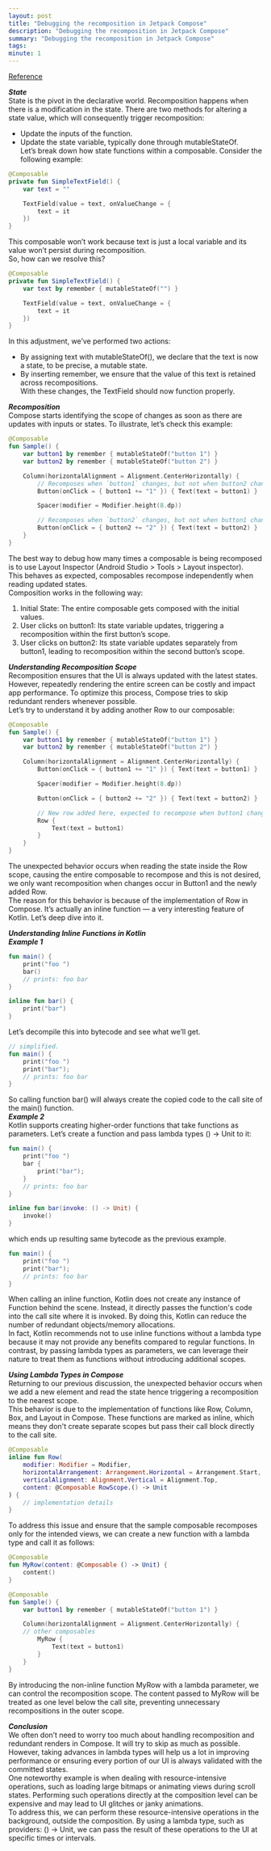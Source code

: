 ```yaml
---
layout: post
title: "Debugging the recomposition in Jetpack Compose"
description: "Debugging the recomposition in Jetpack Compose"
summary: "Debugging the recomposition in Jetpack Compose"
tags: 
minute: 1
---
```

[Reference](https://medium.com/proandroiddev/debugging-the-recomposition-in-jetpack-compose-16e92cbc9c6)    

__*State*__    
State is the pivot in the declarative world. Recomposition happens when there is a modification in the state. There are two methods for altering a state value, which will consequently trigger recomposition:    
- Update the inputs of the function.    
- Update the state variable, typically done through mutableStateOf.    
Let’s break down how state functions within a composable. Consider the following example:    
```kotlin
@Composable
private fun SimpleTextField() {
    var text = ""

    TextField(value = text, onValueChange = {
        text = it
    })
}
```
This composable won’t work because text is just a local variable and its value won’t persist during recomposition.    
So, how can we resolve this?    
```kotlin
@Composable
private fun SimpleTextField() {
    var text by remember { mutableStateOf("") }

    TextField(value = text, onValueChange = {
        text = it
    })
}
```
In this adjustment, we’ve performed two actions:    
- By assigning text with mutableStateOf(), we declare that the text is now a state, to be precise, a mutable state.    
- By inserting remember, we ensure that the value of this text is retained across recompositions.    
With these changes, the TextField should now function properly.    

__*Recomposition*__    
Compose starts identifying the scope of changes as soon as there are updates with inputs or states. To illustrate, let’s check this example:    
```kotlin
@Composable
fun Sample() {
    var button1 by remember { mutableStateOf("button 1") }
    var button2 by remember { mutableStateOf("button 2") }

    Column(horizontalAlignment = Alignment.CenterHorizontally) {
        // Recomposes when `button1` changes, but not when button2 changes
        Button(onClick = { button1 += "1" }) { Text(text = button1) }

        Spacer(modifier = Modifier.height(8.dp))

        // Recomposes when `button2` changes, but not when button1 changes
        Button(onClick = { button2 += "2" }) { Text(text = button2) }
    }
}
```
The best way to debug how many times a composable is being recomposed is to use Layout Inspector (Android Studio > Tools > Layout inspector).    
This behaves as expected, composables recompose independently when reading updated states.    
Composition works in the following way:    
1. Initial State: The entire composable gets composed with the initial values.    
2. User clicks on button1: Its state variable updates, triggering a recomposition within the first button’s scope.    
3. User clicks on button2: Its state variable updates separately from button1, leading to recomposition within the second button’s scope.    

__*Understanding Recomposition Scope*__    
Recomposition ensures that the UI is always updated with the latest states. However, repeatedly rendering the entire screen can be costly and impact app performance. To optimize this process, Compose tries to skip redundant renders whenever possible.    
Let’s try to understand it by adding another Row to our composable:    
```kotlin
@Composable
fun Sample() {
    var button1 by remember { mutableStateOf("button 1") }
    var button2 by remember { mutableStateOf("button 2") }

    Column(horizontalAlignment = Alignment.CenterHorizontally) {
        Button(onClick = { button1 += "1" }) { Text(text = button1) }

        Spacer(modifier = Modifier.height(8.dp))

        Button(onClick = { button2 += "2" }) { Text(text = button2) }

        // New row added here, expected to recompose when button1 changes.
        Row {
            Text(text = button1)
        }
    }
}
```
The unexpected behavior occurs when reading the state inside the Row scope, causing the entire composable to recompose and this is not desired, we only want recomposition when changes occur in Button1 and the newly added Row.    
The reason for this behavior is because of the implementation of Row in Compose. It’s actually an inline function — a very interesting feature of Kotlin. Let’s deep dive into it.    

__*Understanding Inline Functions in Kotlin*__    
__*Example 1*__

```kotlin
fun main() {
    print("foo ")
    bar()
    // prints: foo bar
}

inline fun bar() {
    print("bar")
}
```
Let’s decompile this into bytecode and see what we’ll get.    
```kotlin
// simplified.
fun main() {
    print("foo ")
    print("bar");
    // prints: foo bar
}
```
So calling function bar() will always create the copied code to the call site of the main() function.    
__*Example 2*__    
Kotlin supports creating higher-order functions that take functions as parameters. Let’s create a function and pass lambda types () -> Unit to it:    
```kotlin
fun main() {
    print("foo ")
    bar {
        print("bar");
    }
    // prints: foo bar
}

inline fun bar(invoke: () -> Unit) {
    invoke()
}
```
which ends up resulting same bytecode as the previous example.    
```kotlin
fun main() {
    print("foo ")
    print("bar");
    // prints: foo bar
}
```
When calling an inline function, Kotlin does not create any instance of Function behind the scene. Instead, it directly passes the function's code into the call site where it is invoked. By doing this, Kotlin can reduce the number of redundant objects/memory allocations.    
In fact, Kotlin recommends not to use inline functions without a lambda type because it may not provide any benefits compared to regular functions. In contrast, by passing lambda types as parameters, we can leverage their nature to treat them as functions without introducing additional scopes.    

__*Using Lambda Types in Compose*__    
Returning to our previous discussion, the unexpected behavior occurs when we add a new element and read the state hence triggering a recomposition to the nearest scope.    
This behavior is due to the implementation of functions like Row, Column, Box, and Layout in Compose. These functions are marked as inline, which means they don't create separate scopes but pass their call block directly to the call site.    
```kotlin
@Composable
inline fun Row(
    modifier: Modifier = Modifier,
    horizontalArrangement: Arrangement.Horizontal = Arrangement.Start,
    verticalAlignment: Alignment.Vertical = Alignment.Top,
    content: @Composable RowScope.() -> Unit
) {
    // implementation details
}
```
To address this issue and ensure that the sample composable recomposes only for the intended views, we can create a new function with a lambda type and call it as follows:    
```kotlin
@Composable
fun MyRow(content: @Composable () -> Unit) {
    content()
}

@Composable
fun Sample() {
    var button1 by remember { mutableStateOf("button 1") }

    Column(horizontalAlignment = Alignment.CenterHorizontally) {
	// other composables
        MyRow {
            Text(text = button1)
        }
    }
}
```
By introducing the non-inline function MyRow with a lambda parameter, we can control the recomposition scope. The content passed to MyRow will be treated as one level below the call site, preventing unnecessary recompositions in the outer scope.    

__*Conclusion*__    
We often don’t need to worry too much about handling recomposition and redundant renders in Compose. It will try to skip as much as possible. However, taking advances in lambda types will help us a lot in improving performance or ensuring every portion of our UI is always validated with the committed states.    
One noteworthy example is when dealing with resource-intensive operations, such as loading large bitmaps or animating views during scroll states. Performing such operations directly at the composition level can be expensive and may lead to UI glitches or janky animations.    
To address this, we can perform these resource-intensive operations in the background, outside the composition. By using a lambda type, such as providers: () -> Unit, we can pass the result of these operations to the UI at specific times or intervals.